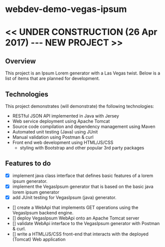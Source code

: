 # webdev-demo-vegas-ipsum

# << UNDER CONSTRUCTION (26 Apr 2017) --- NEW PROJECT >>


## Overview
This project is an Ipsum Lorem generator with a Las Vegas twist. Below is a list of items that are planned for development.


## Technologies
This project demonstrates (will demonstrate) the following technologies:
- RESTful JSON API implemented in Java with Jersey
- Web service deployment using Apache Tomcat
- Source code compilation and dependency management using Maven
- Automated unit testing (Java) using JUnit
- Manual validation using Postman & curl
- Front end web development using HTML/JS/CSS
  * styling with Bootstrap and other popular 3rd party packages


## Features to do
- [x] implement java class interface that defines basic features of a lorem ipsum generator.
- [x] implement the VegasIpsum generator that is based on the basic java lorem ipsum generator
- [x] add JUnit testing for VegasIpsum (java) generator.
- [] create a WebApi that implements GET operations using the VegasIpsum backend engine.
- [] deploy VegasIpsum WebApi onto an Apache Tomcat server
- [] validate WebApi interface to the VegasIpsum generator with Postman & curl.
- [] write a HTML/JS/CSS front-end that interacts with the deployed (Tomcat) Web application


